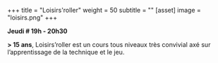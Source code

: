 +++
title = "Loisirs'roller"
weight = 50
subtitle = ""
[asset]
  image = "loisirs.png"
+++

__Jeudi # 19h - 20h30__

 __\> 15 ans__, Loisirs’roller est un cours tous niveaux très convivial axé sur l’apprentissage de la technique et le jeu.




